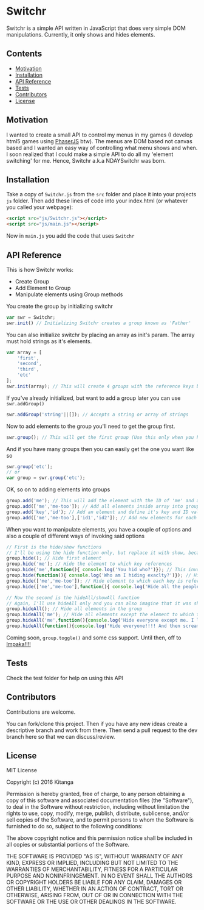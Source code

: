 # Switchr

Switchr is a simple API written in JavaScript that does very simple DOM manipulations. Currently, it only shows and hides elements.

## Contents
- [Motivation](#motivation)
- [Installation](#installation)
- [API Reference](#api-reference)
- [Tests](#tests)
- [Contributors](#contributors)
- [License](#license)

## Motivation

I wanted to create a small API to control my menus in my games (I develop html5 games using [PhaserJS](http://phaser.io) btw). The menus are DOM based not canvas based and I wanted an easy way of controlling what menu shows and when. I soon realized that I could make a simple API to do all my 'element switching' for me. Hence, Switchr a.k.a NDAYSwitchr was born.

## Installation

Take a copy of `Switchr.js` from the `src` folder and place it into your projects `js` folder. Then add these lines of code into your index.html (or whatever you called your webpage):
```html
<script src="js/Switchr.js"></script>
<script src="js/main.js"></script>
```
Now in `main.js` you add the code that uses `Switchr`

## API Reference

This is how Switchr works:
- Create Group
- Add Element to Group
- Manipulate elements using Group methods

You create the group by initializing switchr
```javascript
var swr = Switchr;
swr.init() // Initializing Switchr creates a group known as 'Father'
```
You can also initialize switchr by placing an array as init's param. The array must hold strings as it's elements.
```javascript
var array = [
    'first',
    'second',
    'third',
    'etc'
];
swr.init(array); // This will create 4 groups with the reference keys being the strings in array
```
If you've already initialized, but want to add a group later you can use `swr.addGroup()`
```javascript
swr.addGroup('string'||[]); // Accepts a string or array of strings
```
Now to add elements to the group you'll need to get the group first.
```javascript
swr.group(); // This will get the first group (Use this only when you have one group. I.e, you used .init() )
```
And if you have many groups then you can easily get the one you want like so
```javascript
swr.group('etc');
// or
var group = swr.group('etc');
```
OK, so on to adding elements into groups
```javascript
group.add('me'); // This will add the element with the ID of 'me' and also give it the reference key 'me'
group.add(['me','me-too']); // Add all elements inside array into group
group.add('key','id'); // Add an element and define it's key and ID value independently
group.add(['me','me-too'],['id1','id2']); // Add new elements for each key/string in the first array and use the corresponding ID in the second array
``` 
When you want to manipulate elements, you have a couple of options and also a couple of different ways of invoking said options
```javascript
// First is the hide/show functions
// I'll be using the hide function only, but replace it with show, because they are pretty much mirrors of each other.
group.hide(); // Hide first element
group.hide('me'); // Hide the element to which key references
group.hide('me',function(){ console.log('You hid who?')}); // This invokes the function after hiding element
group.hide(function(){ console.log('Who am I hiding exaclty?')}); // Hides the first element and then invokes function
group.hide(['me','me-too']); // Hide element to which each key is referencing.
group.hide(['me','me-too'],function(){ console.log('Hide all the peoples')}); // Hide each element and run the function after each element is hidden. NOT when all elements are hidden but when each single element is hidden.

// Now the second is the hideAll/showAll function
// Again, I'll use hideAll only and you can also imagine that it was showAll function
group.hideAll(); // Hide all elements in the group
group.hideAll('me'); // Hide all elements except the element to which this key ('me') is referencing
group.hideAll('me',function(){console.log('Hide everyone except me. I like me')}); // Same as above, only difference is that function is invoked after hide operation
group.hideAll(function(){console.log('Hide everyone!!!! And then scream about hiding everyone')}); // Hide all elements and then run function after
```
Coming soon, `group.toggle()` and some css support. Until then, off to [Impaka!!!!](https://github.com/Kitanga/Impaka)
## Tests

Check the test folder for help on using this API

## Contributors

Contributions are welcome.

You can fork/clone this project. Then if you have any new ideas create a descriptive branch and work from there. Then send a pull request to the dev branch here so that we can discuss/review.

## License

MIT License

Copyright (c) 2016 Kitanga

Permission is hereby granted, free of charge, to any person obtaining a copy
of this software and associated documentation files (the "Software"), to deal
in the Software without restriction, including without limitation the rights
to use, copy, modify, merge, publish, distribute, sublicense, and/or sell
copies of the Software, and to permit persons to whom the Software is
furnished to do so, subject to the following conditions:

The above copyright notice and this permission notice shall be included in all
copies or substantial portions of the Software.

THE SOFTWARE IS PROVIDED "AS IS", WITHOUT WARRANTY OF ANY KIND, EXPRESS OR
IMPLIED, INCLUDING BUT NOT LIMITED TO THE WARRANTIES OF MERCHANTABILITY,
FITNESS FOR A PARTICULAR PURPOSE AND NONINFRINGEMENT. IN NO EVENT SHALL THE
AUTHORS OR COPYRIGHT HOLDERS BE LIABLE FOR ANY CLAIM, DAMAGES OR OTHER
LIABILITY, WHETHER IN AN ACTION OF CONTRACT, TORT OR OTHERWISE, ARISING FROM,
OUT OF OR IN CONNECTION WITH THE SOFTWARE OR THE USE OR OTHER DEALINGS IN THE
SOFTWARE.
